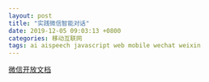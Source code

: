 ```yaml
---
layout: post
title: "实践微信智能对话"
date: 2019-12-05 09:03:13 +0800
categories: 移动互联网
tags: ai aispeech javascript web mobile wechat weixin
---
```


[微信开放文档](https://developers.weixin.qq.com/doc/aispeech/platform/INTRODUCTION.html)

